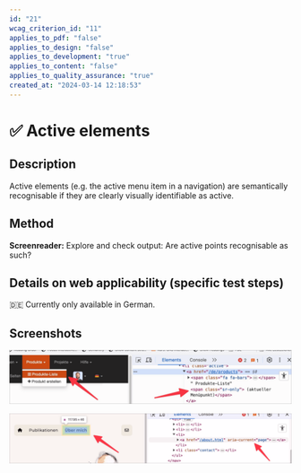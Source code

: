 ```yaml
---
id: "21"
wcag_criterion_id: "11"
applies_to_pdf: "false"
applies_to_design: "false"
applies_to_development: "true"
applies_to_content: "false"
applies_to_quality_assurance: "true"
created_at: "2024-03-14 12:18:53"
---
```


# ✅ Active elements

## Description

Active elements (e.g. the active menu item in a navigation) are semantically recognisable if they are clearly visually identifiable as active.

## Method

**Screenreader:** Explore and check output: Are active points recognisable as such?

## Details on web applicability (specific test steps)

🇩🇪 Currently only available in German.

## Screenshots

![Versteckter Text macht aktuellen Menüpunkt erkennbar im A4AA](images/versteckter-text-macht-aktuellen-menpunkt-erkennbar-im-a4aa.png)

![Markierung des aktuellen Menüpunkts mittels aria-current="page"](images/markierung-des-aktuellen-menpunkts-mittels-aria-currentpage.png)